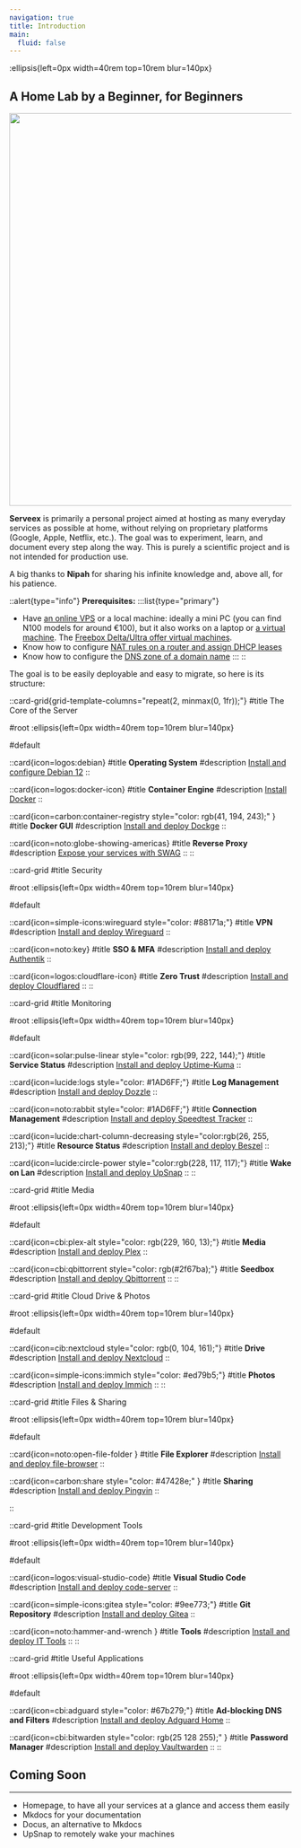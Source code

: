 ```yaml
---
navigation: true
title: Introduction
main:
  fluid: false
---
```

:ellipsis{left=0px width=40rem top=10rem blur=140px}
## A Home Lab by a Beginner, for Beginners

<p align="center">
<img src="/img/serveex/serveex.svg" align="center" width="700">

**Serveex** is primarily a personal project aimed at hosting as many everyday services as possible at home, without relying on proprietary platforms (Google, Apple, Netflix, etc.). The goal was to experiment, learn, and document every step along the way. This is purely a scientific project and is not intended for production use.

A big thanks to **Nipah** for sharing his infinite knowledge and, above all, for his patience.

::alert{type="info"}
**Prerequisites:**
:::list{type="primary"}
- Have [an online VPS](https://www.it-connect.fr/les-serveurs-prives-virtuels-vps-pour-les-debutants/) or a local machine: ideally a mini PC (you can find N100 models for around €100), but it also works on a laptop or [a virtual machine](https://openclassrooms.com/fr/courses/2035806-virtualisez-votre-architecture-et-vos-environnements-de-travail/6313946-installez-virtualbox). The [Freebox Delta/Ultra offer virtual machines](https://next.ink/3493/machines-virtuelles-et-freebox-delta-comment-heberger-votre-premiere-page-web/).
- Know how to configure [NAT rules on a router and assign DHCP leases](/general/nat)
- Know how to configure the [DNS zone of a domain name](/general/dns)
:::
::

The goal is to be easily deployable and easy to migrate, so here is its structure:

::card-grid{grid-template-columns="repeat(2, minmax(0, 1fr));"}
#title
The Core of the Server

#root
:ellipsis{left=0px width=40rem top=10rem blur=140px}

#default
 
  ::card{icon=logos:debian}
  #title
  __Operating System__
  #description
  [Install and configure Debian 12](/serveex/core/installation)
  ::
 
  ::card{icon=logos:docker-icon}
  #title
  __Container Engine__
  #description
  [Install Docker](/serveex/core/docker)
  ::

  ::card{icon=carbon:container-registry style="color: rgb(41, 194, 243);" }
  #title
  __Docker GUI__
  #description
  [Install and deploy Dockge](/serveex/core/docker#installer-dockge-pour-gérer-et-déployer-les-conteneurs)
  ::
  
  ::card{icon=noto:globe-showing-americas}
  #title
  __Reverse Proxy__
  #description
  [Expose your services with SWAG](/serveex/core/swag)
  ::
::

::card-grid
#title
Security

#root
:ellipsis{left=0px width=40rem top=10rem blur=140px}

#default
 
  ::card{icon=simple-icons:wireguard style="color: #88171a;"}
  #title
  __VPN__
  #description
  [Install and deploy Wireguard](/serveex/security/wireguard)
  ::
 
  ::card{icon=noto:key}
  #title
  __SSO & MFA__
  #description
  [Install and deploy Authentik](/serveex/security/authentik)
  ::

  ::card{icon=logos:cloudflare-icon}
  #title
  __Zero Trust__
  #description
  [Install and deploy Cloudflared](/serveex/security/cloudflare)
  ::
::

::card-grid
#title
Monitoring

#root
:ellipsis{left=0px width=40rem top=10rem blur=140px}

#default
 
  ::card{icon=solar:pulse-linear style="color: rgb(99, 222, 144);"}
  #title
  __Service Status__
  #description
  [Install and deploy Uptime-Kuma](/serveex/monitoring/uptime-kuma)
  ::
 
  ::card{icon=lucide:logs style="color: #1AD6FF;"}
  #title
  __Log Management__
  #description
  [Install and deploy Dozzle](/serveex/monitoring/dozzle)
  ::

  ::card{icon=noto:rabbit style="color: #1AD6FF;"}
  #title
  __Connection Management__
  #description
  [Install and deploy Speedtest Tracker](/serveex/monitoring/speedtest-tracker)
  ::

  ::card{icon=lucide:chart-column-decreasing style="color:rgb(26, 255, 213);"}
  #title
  __Resource Status__
  #description
  [Install and deploy Beszel](/serveex/monitoring/beszel)
  ::

  ::card{icon=lucide:circle-power style="color:rgb(228, 117, 117);"}
  #title
  __Wake on Lan__
  #description
  [Install and deploy UpSnap](/serveex/monitoring/upsnap)
  ::
::

::card-grid
#title
Media

#root
:ellipsis{left=0px width=40rem top=10rem blur=140px}

#default
 
  ::card{icon=cbi:plex-alt style="color: rgb(229, 160, 13);"}
  #title
  __Media__
  #description
  [Install and deploy Plex](/serveex/media/plex)
  ::
 
  ::card{icon=cbi:qbittorrent style="color: rgb(#2f67ba);"}
  #title
  __Seedbox__
  #description
  [Install and deploy Qbittorrent](/serveex/media/qbittorrent)
  ::
::

::card-grid
#title
Cloud Drive & Photos

#root
:ellipsis{left=0px width=40rem top=10rem blur=140px}

#default
 
  ::card{icon=cib:nextcloud style="color: rgb(0, 104, 161);"}
  #title
  __Drive__
  #description
  [Install and deploy Nextcloud](/serveex/cloud/nextcloud)
  ::
 
  ::card{icon=simple-icons:immich style="color: #ed79b5;"}
  #title
  __Photos__
  #description
  [Install and deploy Immich](/serveex/cloud/immich)
  ::
::

::card-grid
#title
Files & Sharing

#root
:ellipsis{left=0px width=40rem top=10rem blur=140px}

#default
 
  ::card{icon=noto:open-file-folder }
  #title
  __File Explorer__
  #description
  [Install and deploy file-browser](/serveex/files/file-browser)
  ::

  ::card{icon=carbon:share style="color: #47428e;" }
  #title
  __Sharing__
  #description
  [Install and deploy Pingvin](/serveex/files/pingvin)
  ::

::

::card-grid
#title
Development Tools

#root
:ellipsis{left=0px width=40rem top=10rem blur=140px}

#default
 
  ::card{icon=logos:visual-studio-code}
  #title
  __Visual Studio Code__
  #description
  [Install and deploy code-server](/serveex/development/code-server)
  ::
 
  ::card{icon=simple-icons:gitea style="color: #9ee773;"}
  #title
  __Git Repository__
  #description
  [Install and deploy Gitea](/serveex/development/gitea)
  ::

  ::card{icon=noto:hammer-and-wrench }
  #title
  __Tools__
  #description
  [Install and deploy IT Tools](/serveex/development/it-tools)
  ::
::

::card-grid
#title
Useful Applications

#root
:ellipsis{left=0px width=40rem top=10rem blur=140px}

#default
 
  ::card{icon=cbi:adguard style="color: #67b279;"}
  #title
  __Ad-blocking DNS and Filters__
  #description
  [Install and deploy Adguard Home](/serveex/apps/adguard)
  ::
 
  ::card{icon=cbi:bitwarden style="color: rgb(25 128 255);" }
  #title
  __Password Manager__
  #description
  [Install and deploy Vaultwarden](/serveex/apps/vaultwarden)
  ::
::

## Coming Soon
---
- Homepage, to have all your services at a glance and access them easily
- Mkdocs for your documentation
- Docus, an alternative to Mkdocs
- UpSnap to remotely wake your machines
